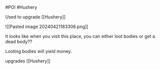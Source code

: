 #POI #Hushery  

Used to upgrade [[Hushery]]

![[Pasted image 20240421183306.png]]

It looks like when you visit this place, you can either loot bodies or get a dead body??

Looting bodies will yield money.

upgrades [[Hushery]]